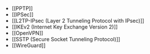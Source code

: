 - [[PPTP]]
- [[IPSec]]
- [[L2TP-IPsec (Layer 2 Tunneling Protocol with IPsec)]]
- [[IKEv2 (Internet Key Exchange Version 2)]]
- [[OpenVPN]]
- [[SSTP (Secure Socket Tunneling Protocol)]]
- [[WireGuard]]

